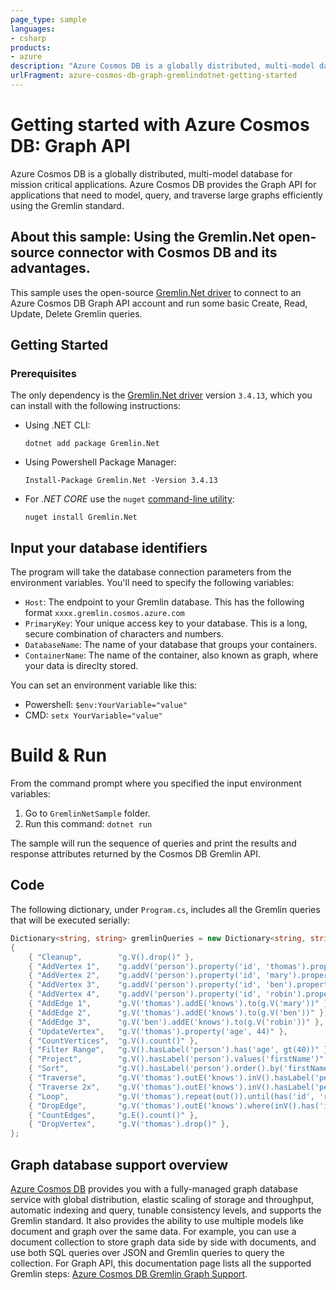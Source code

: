 ```yaml
---
page_type: sample
languages:
- csharp
products:
- azure
description: "Azure Cosmos DB is a globally distributed, multi-model database for mission critical applications."
urlFragment: azure-cosmos-db-graph-gremlindotnet-getting-started
---
```


# Getting started with Azure Cosmos DB: Graph API
Azure Cosmos DB is a globally distributed, multi-model database for mission critical applications. Azure Cosmos DB provides the Graph API for applications that need to model, query, and traverse large graphs efficiently using the Gremlin standard.

## About this sample: Using the Gremlin.Net open-source connector with Cosmos DB and its advantages.

This sample uses the open-source [Gremlin.Net driver](https://github.com/apache/tinkerpop/tree/master/gremlin-dotnet) to connect to an Azure Cosmos DB Graph API account and run some basic Create, Read, Update, Delete Gremlin queries. 

## Getting Started

### Prerequisites

The only dependency is the [Gremlin.Net driver](https://www.nuget.org/packages/Gremlin.Net/3.4.13) version `3.4.13`, which you can install with the following instructions:

- Using .NET CLI:

    ```
    dotnet add package Gremlin.Net
    ```

- Using Powershell Package Manager:

    ```
    Install-Package Gremlin.Net -Version 3.4.13
    ```

- For *.NET CORE* use the `nuget` [command-line utility](https://docs.microsoft.com/en-us/nuget/install-nuget-client-tools):

    ```
    nuget install Gremlin.Net
    ```

## Input your database identifiers

The program will take the database connection parameters from the environment variables. You'll need to specify the following variables:
- `Host`: The endpoint to your Gremlin database. This has the following format `xxxx.gremlin.cosmos.azure.com`
- `PrimaryKey`: Your unique access key to your database. This is a long, secure combination of characters and numbers.
- `DatabaseName`: The name of your database that groups your containers.
- `ContainerName`: The name of the container, also known as graph, where your data is direclty stored.

You can set an environment variable like this: 
- Powershell: `$env:YourVariable="value"`
- CMD: `setx YourVariable="value"`

# Build & Run

From the command prompt where you specified the input environment variables:
1. Go to `GremlinNetSample` folder.
1. Run this command: `dotnet run`

The sample will run the sequence of queries and print the results and response attributes returned by the Cosmos DB Gremlin API.

## Code
The following dictionary, under `Program.cs`, includes all the Gremlin queries that will be executed serially:
```cs
Dictionary<string, string> gremlinQueries = new Dictionary<string, string>
{
    { "Cleanup",        "g.V().drop()" },
    { "AddVertex 1",    "g.addV('person').property('id', 'thomas').property('firstName', 'Thomas').property('age', 44)" },
    { "AddVertex 2",    "g.addV('person').property('id', 'mary').property('firstName', 'Mary').property('lastName', 'Andersen').property('age', 39)" },
    { "AddVertex 3",    "g.addV('person').property('id', 'ben').property('firstName', 'Ben').property('lastName', 'Miller')" },
    { "AddVertex 4",    "g.addV('person').property('id', 'robin').property('firstName', 'Robin').property('lastName', 'Wakefield')" },
    { "AddEdge 1",      "g.V('thomas').addE('knows').to(g.V('mary'))" },
    { "AddEdge 2",      "g.V('thomas').addE('knows').to(g.V('ben'))" },
    { "AddEdge 3",      "g.V('ben').addE('knows').to(g.V('robin'))" },
    { "UpdateVertex",   "g.V('thomas').property('age', 44)" },
    { "CountVertices",  "g.V().count()" },
    { "Filter Range",   "g.V().hasLabel('person').has('age', gt(40))" },
    { "Project",        "g.V().hasLabel('person').values('firstName')" },
    { "Sort",           "g.V().hasLabel('person').order().by('firstName', decr)" },
    { "Traverse",       "g.V('thomas').outE('knows').inV().hasLabel('person')" },
    { "Traverse 2x",    "g.V('thomas').outE('knows').inV().hasLabel('person').outE('knows').inV().hasLabel('person')" },
    { "Loop",           "g.V('thomas').repeat(out()).until(has('id', 'robin')).path()" },
    { "DropEdge",       "g.V('thomas').outE('knows').where(inV().has('id', 'mary')).drop()" },
    { "CountEdges",     "g.E().count()" },
    { "DropVertex",     "g.V('thomas').drop()" },
};
```

## Graph database support overview
[Azure Cosmos DB](http://cosmosdb.com) provides you with a fully-managed graph database service with global distribution, elastic scaling of storage and throughput, automatic indexing and query, tunable consistency levels, and supports the Gremlin standard. It also provides the ability to use multiple models like document and graph over the same data. For example, you can use a document collection to store graph data side by side with documents, and use both SQL queries over JSON and Gremlin queries to query the collection. For Graph API, this documentation page lists all the supported Gremlin steps: [Azure Cosmos DB Gremlin Graph Support](https://docs.microsoft.com/en-us/azure/cosmos-db/gremlin-support).
